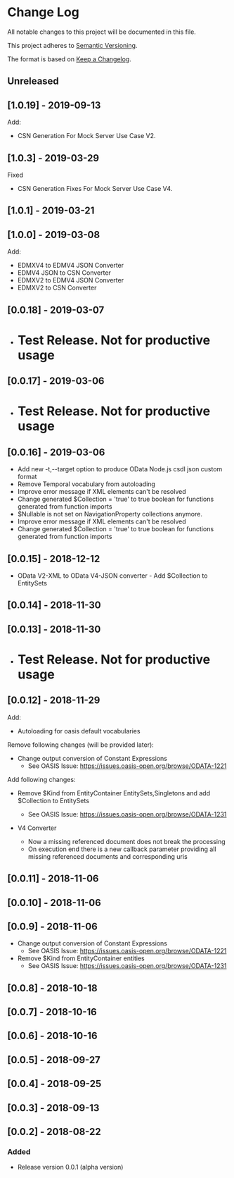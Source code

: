 # Change Log

All notable changes to this project will be documented in this file.

This project adheres to [Semantic Versioning](http://semver.org/).

The format is based on [Keep a Changelog](http://keepachangelog.com/).

## Unreleased

## [1.0.19] - 2019-09-13

Add:
   * CSN Generation For Mock Server Use Case V2. 

## [1.0.3] - 2019-03-29

Fixed
* CSN Generation Fixes For Mock Server Use Case V4.

## [1.0.1] - 2019-03-21

## [1.0.0] - 2019-03-08

Add:
   * EDMXV4 to EDMV4 JSON Converter 
   * EDMV4 JSON to CSN Converter
   * EDMXV2 to EDMV4 JSON Converter   
   * EDMXV2 to CSN Converter   

## [0.0.18] - 2019-03-07

- # Test Release. Not for productive usage

## [0.0.17] - 2019-03-06

- # Test Release. Not for productive usage

## [0.0.16] - 2019-03-06

- Add new -t,--target option to produce OData Node.js csdl json custom format
- Remove Temporal vocabulary from autoloading
- Improve error message if XML elements can't be resolved
- Change generated $Collection = 'true' to true boolean for functions generated from function imports
- $Nullable is not set on NavigationProperty collections anymore.
- Improve error message if XML elements can't be resolved
- Change generated $Collection = 'true' to true boolean for functions generated from function imports

## [0.0.15] - 2018-12-12

- OData V2-XML to OData V4-JSON converter - Add $Collection to EntitySets

## [0.0.14] - 2018-11-30

## [0.0.13] - 2018-11-30

- # Test Release. Not for productive usage

## [0.0.12] - 2018-11-29

Add:
- Autoloading for oasis default vocabularies

Remove following changes (will be provided later):
- Change output conversion of Constant Expressions
    - See OASIS Issue: https://issues.oasis-open.org/browse/ODATA-1221

Add following changes:
- Remove $Kind from EntityContainer EntitySets,Singletons and add $Collection to EntitySets
    - See OASIS Issue: https://issues.oasis-open.org/browse/ODATA-1231

- V4 Converter
    - Now a missing referenced document does not break the processing
    - On execution end there is a new callback parameter providing all missing referenced documents and corresponding uris

## [0.0.11] - 2018-11-06

## [0.0.10] - 2018-11-06

## [0.0.9] - 2018-11-06

- Change output conversion of Constant Expressions
    - See OASIS Issue: https://issues.oasis-open.org/browse/ODATA-1221
- Remove $Kind from EntityContainer entities
    - See OASIS Issue: https://issues.oasis-open.org/browse/ODATA-1231

## [0.0.8] - 2018-10-18

## [0.0.7] - 2018-10-16

## [0.0.6] - 2018-10-16

## [0.0.5] - 2018-09-27

## [0.0.4] - 2018-09-25

## [0.0.3] - 2018-09-13

## [0.0.2] - 2018-08-22

### Added

* Release version 0.0.1 (alpha version)
